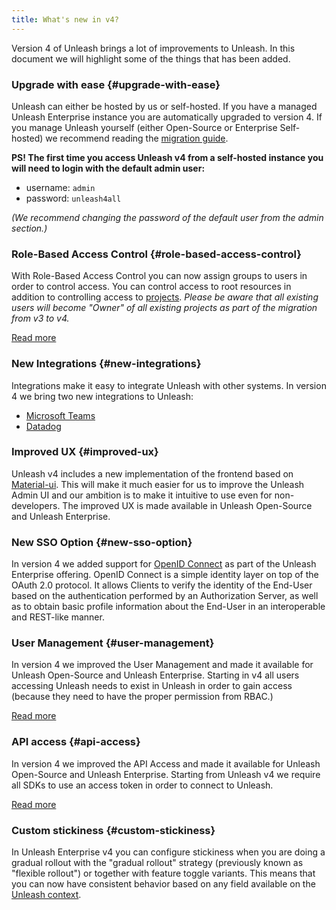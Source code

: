 ```yaml
---
title: What's new in v4?
---
```


Version 4 of Unleash brings a lot of improvements to Unleash. In this document we will highlight some of the things that has been added.

### Upgrade with ease {#upgrade-with-ease}

Unleash can either be hosted by us or self-hosted. If you have a managed Unleash Enterprise instance you are automatically upgraded to version 4. If you manage Unleash yourself (either Open-Source or Enterprise Self-hosted) we recommend reading the [migration guide](../reference/deploy/upgrading-unleash.md).

**PS! The first time you access Unleash v4 from a self-hosted instance you will need to login with the default admin user:**

- username: `admin`
- password: `unleash4all`

_(We recommend changing the password of the default user from the admin section.)_

### Role-Based Access Control {#role-based-access-control}

With Role-Based Access Control you can now assign groups to users in order to control access. You can control access to root resources in addition to controlling access to [projects](projects.md). _Please be aware that all existing users will become "Owner" of all existing projects as part of the migration from v3 to v4._

[Read more](rbac.md)

### New Integrations {#new-integrations}

Integrations make it easy to integrate Unleash with other systems. In version 4 we bring two new integrations to Unleash:

- [Microsoft Teams](../reference/integrations/teams.md)
- [Datadog](../reference/integrations/datadog.md)

### Improved UX {#improved-ux}

Unleash v4 includes a new implementation of the frontend based on [Material-ui](https://material-ui.com). This will make it much easier for us to improve the Unleash Admin UI and our ambition is to make it intuitive to use even for non-developers. The improved UX is made available in Unleash Open-Source and Unleash Enterprise.

### New SSO Option {#new-sso-option}

In version 4 we added support for [OpenID Connect](https://openid.net/connect/) as part of the Unleash Enterprise offering. OpenID Connect is a simple identity layer on top of the OAuth 2.0 protocol. It allows Clients to verify the identity of the End-User based on the authentication performed by an Authorization Server, as well as to obtain basic profile information about the End-User in an interoperable and REST-like manner.

### User Management {#user-management}

In version 4 we improved the User Management and made it available for Unleash Open-Source and Unleash Enterprise. Starting in v4 all users accessing Unleash needs to exist in Unleash in order to gain access (because they need to have the proper permission from RBAC.)

[Read more](../how-to/how-to-add-users-to-unleash.md)

### API access {#api-access}

In version 4 we improved the API Access and made it available for Unleash Open-Source and Unleash Enterprise. Starting from Unleash v4 we require all SDKs to use an access token in order to connect to Unleash.

[Read more](../how-to/how-to-use-the-admin-api.md)

### Custom stickiness {#custom-stickiness}

In Unleash Enterprise v4 you can configure stickiness when you are
doing a gradual rollout with the "gradual rollout" strategy (previously known as "flexible rollout") or together with feature toggle variants. This means that you can now have consistent behavior based on any field available on the [Unleash context](unleash-context.md).
